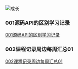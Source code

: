 ![成长](/images/home.png)




  

### 001源码API的区别学习记录
[001源码API的区别学习记录](./001%E6%BA%90%E7%A0%81API%E7%9A%84%E5%8C%BA%E5%88%AB%E5%AD%A6%E4%B9%A0%E8%AE%B0%E5%BD%95.md)


### 002课程记录周边每周汇总01
[002课程记录周边每周汇总01](./002%E8%AF%BE%E7%A8%8B%E8%AE%B0%E5%BD%95%E5%91%A8%E8%BE%B9%E6%AF%8F%E5%91%A8%E6%B1%87%E6%80%BB01.md)


